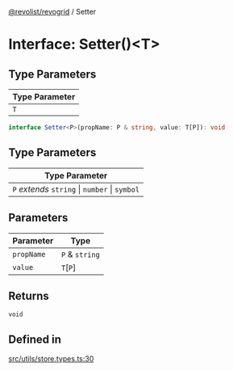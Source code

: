 [@revolist/revogrid](README.md) / Setter

# Interface: Setter()\<T\>

## Type Parameters

| Type Parameter |
| ------ |
| `T` |

```ts
interface Setter<P>(propName: P & string, value: T[P]): void
```

## Type Parameters

| Type Parameter |
| ------ |
| `P` *extends* `string` \| `number` \| `symbol` |

## Parameters

| Parameter | Type |
| ------ | ------ |
| `propName` | `P` & `string` |
| `value` | `T`\[`P`\] |

## Returns

`void`

## Defined in

[src/utils/store.types.ts:30](https://github.com/revolist/revogrid/blob/13653d8ee505d63a363463d1b61354eec56320a1/src/utils/store.types.ts#L30)
